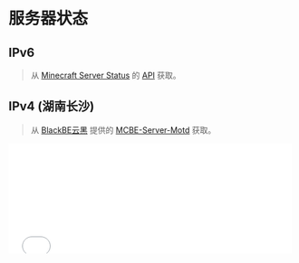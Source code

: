 # 服务器状态
## IPv6
> 从 [Minecraft Server Status](https://mcsrvstat.us/bedrock/play.ltya.top) 的 [API](https://api.mcsrvstat.us/bedrock/3/play.ltya.top) 获取。

<div id="server-status"></div>
<script>
    async function fetchServerStatus() {
        try {
            const response = await fetch('https://api.mcsrvstat.us/bedrock/3/play.ltya.top');
            const data = await response.json();

            let serverStatus = `
                    <strong>IP 地址:</strong> play.ltya.top<br>
                    <strong>端口:</strong> ${data.port}<br>
                    <strong>服务器状态:</strong> ${data.online ? '在线' : '离线'}<br>
                `;

            if (data.online) {
                serverStatus += `
                        <strong>服务器 MOTD:</strong> ${data.motd.clean}<br>
                        <strong>当前在线玩家:</strong> ${data.players.online} / ${data.players.max}<br>
                        <strong>服务器版本:</strong> ${data.version}<br>
                        <strong>游戏模式:</strong> ${data.gamemode}<br>
                        <strong>地图名称:</strong> ${data.map.clean}<br>
                    `;
            }
            document.getElementById('server-status').innerHTML = serverStatus;
        } catch (error) {
            document.getElementById('server-status').innerHTML = `<p class="error">无法获取服务器状态信息，请稍后再试。<br>`;
        }
    }

    fetchServerStatus();
</script>

## IPv4 (湖南长沙)

> 从 [BlackBE云黑](https://blackbe.work) 提供的 [MCBE-Server-Motd](https://motdbe.blackbe.work/iframe.html?ip=cs-v4.play.ltya.top&port=19100&dark=true&join_open=true) 获取。

<iframe frameborder="no" border="0" marginwidth="0" marginheight="0" width="500px" height="195px" scrolling=no src="//motdbe.blackbe.work/iframe.html?ip=cs-v4.play.ltya.top&port=19100&dark=true&join_open=true"></iframe>

